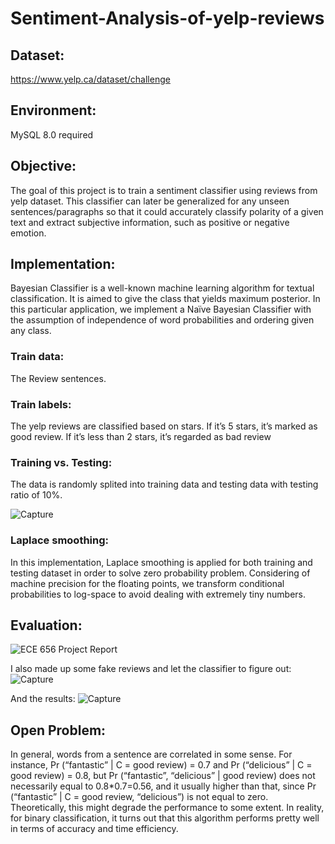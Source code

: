 # Sentiment-Analysis-of-yelp-reviews

## Dataset:
https://www.yelp.ca/dataset/challenge

## Environment:
MySQL 8.0 required

## Objective:
The goal of this project is to train a sentiment classifier using reviews from yelp dataset. This classifier can later be generalized for any unseen sentences/paragraphs so that it could accurately classify polarity of a given text and extract subjective information, such as positive or negative emotion.

## Implementation:
Bayesian Classifier is a well-known machine learning algorithm for textual classification. It is aimed to give the class that yields maximum posterior. In this particular application, we implement a Naïve Bayesian Classifier with the assumption of independence of word probabilities and ordering given any class.

### Train data:
The Review sentences.

### Train labels:
The yelp reviews are classified based on stars. If it’s 5 stars, it’s marked as good review. If it’s less than 2 stars, it’s regarded as bad review

### Training vs. Testing:
The data is randomly splited into training data and testing data with testing ratio of 10%.

![Capture](https://user-images.githubusercontent.com/29167705/63559788-5c9e9480-c521-11e9-8009-32abd371e054.JPG)

### Laplace smoothing:
In this implementation, Laplace smoothing is applied for both training and testing dataset in order to solve zero probability problem. Considering of machine precision for the floating points, we transform conditional probabilities to log-space to avoid dealing with extremely tiny numbers.

## Evaluation:
![ECE 656 Project Report](https://user-images.githubusercontent.com/29167705/63559747-24975180-c521-11e9-8728-7369b5c89d34.jpg)

I also made up some fake reviews and let the classifier to figure out:
![Capture](https://user-images.githubusercontent.com/29167705/63559924-db93cd00-c521-11e9-9878-b1b848b4beb6.JPG)

And the results:
![Capture](https://user-images.githubusercontent.com/29167705/63559956-03833080-c522-11e9-8029-c72a68bbbfef.JPG)


## Open Problem:
In general, words from a sentence are correlated in some sense. For instance,
Pr (“fantastic” | C = good review) = 0.7 and Pr (“delicious” | C = good review) = 0.8, but
Pr (“fantastic”, “delicious” | good review) does not necessarily equal to 0.8*0.7=0.56, and it usually higher than that, since Pr (“fantastic” | C = good review, “delicious”) is not equal to zero. Theoretically, this might degrade the performance to some extent. In reality, for binary classification, it turns out that this algorithm performs pretty well in terms of accuracy and time efficiency.

